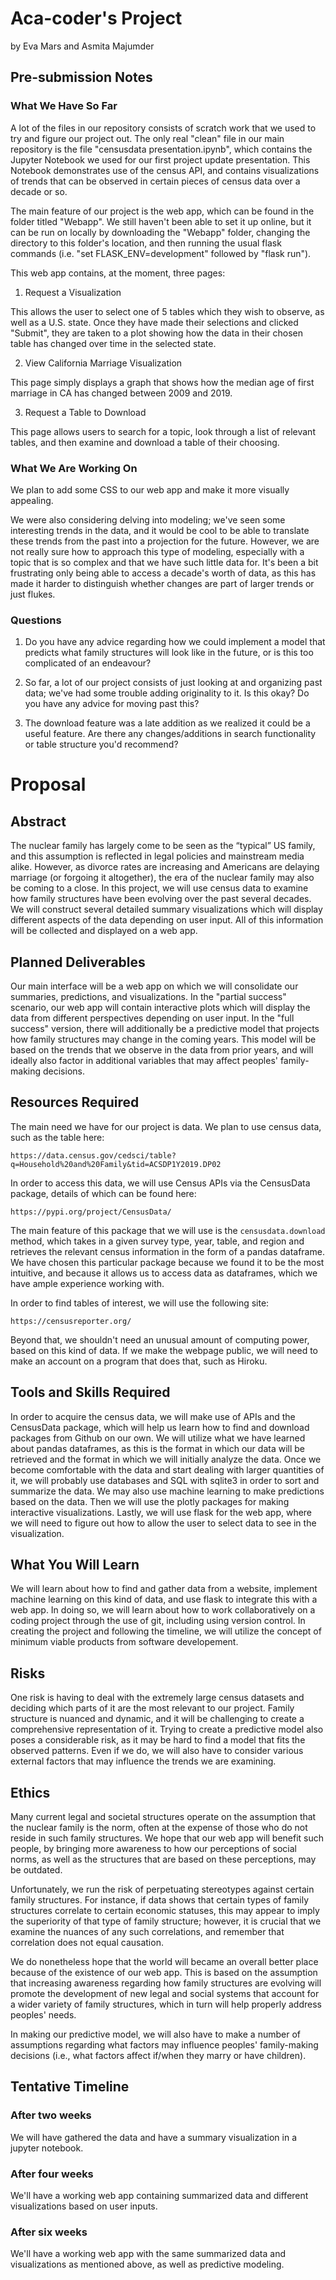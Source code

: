 # Aca-coder's Project

by Eva Mars and Asmita Majumder

## Pre-submission Notes

### What We Have So Far

A lot of the files in our repository consists of scratch work that we used to try and figure our project out. The only real "clean" file in our main repository is the file "censusdata presentation.ipynb", which contains the Jupyter Notebook we used for our first project update presentation. This Notebook demonstrates use of the census API, and contains visualizations of trends that can be observed in certain pieces of census data over a decade or so. 

The main feature of our project is the web app, which can be found in the folder titled "Webapp". We still haven't been able to set it up online, but it can be run on locally by downloading the "Webapp" folder, changing the directory to this folder's location, and then running the usual flask commands (i.e. "set FLASK_ENV=development" followed by "flask run").

This web app contains, at the moment, three pages: 

1. Request a Visualization

This allows the user to select one of 5 tables which they wish to observe, as well as a U.S. state. Once they have made their selections and clicked "Submit", they are taken to a plot showing how the data in their chosen table has changed over time in the selected state. 

2. View California Marriage Visualization

This page simply displays a graph that shows how the median age of first marriage in CA has changed between 2009 and 2019.  

3. Request a Table to Download

This page allows users to search for a topic, look through a list of relevant tables, and then examine and download a table of their choosing.

### What We Are Working On

We plan to add some CSS to our web app and make it more visually appealing. 

We were also considering delving into modeling; we've seen some interesting trends in the data, and it would be cool to be able to translate these trends from the past into a projection for the future. However, we are not really sure how to approach this type of modeling, especially with a topic that is so complex and that we have such little data for. It's been a bit frustrating only being able to access a decade's worth of data, as this has made it harder to distinguish whether changes are part of larger trends or just flukes. 

### Questions

1. Do you have any advice regarding how we could implement a model that predicts what family structures will look like in the future, or is this too complicated of an endeavour? 

2. So far, a lot of our project consists of just looking at and organizing past data; we've had some trouble adding originality to it. Is this okay? Do you have any advice for moving past this?

3. The download feature was a late addition as we realized it could be a useful feature. Are there any changes/additions in search functionality or table structure you'd recommend? 

# Proposal

## Abstract

The nuclear family has largely come to be seen as the “typical” US family, and this assumption is reflected in legal policies and mainstream media alike. However, as divorce rates are increasing and Americans are delaying marriage (or forgoing it altogether), the era of the nuclear family may also be coming to a close. In this project, we will use census data to examine how family structures have been evolving over the past several decades. We will construct several detailed summary visualizations which will display different aspects of the data depending on user input. All of this information will be collected and displayed on a web app. 

## Planned Deliverables

Our main interface will be a web app on which we will consolidate our summaries, predictions, and visualizations. In the "partial success" scenario, our web app will contain interactive plots which will display the data from different perspectives depending on user input. In the "full success" version, there will additionally be a predictive model that projects how family structures may change in the coming years. This model will be based on the trends that we observe in the data from prior years, and will ideally also factor in additional variables that may affect peoples' family-making decisions. 

## Resources Required

The main need we have for our project is data. We plan to use census data, such as the table here: 
```
https://data.census.gov/cedsci/table?q=Household%20and%20Family&tid=ACSDP1Y2019.DP02
```

In order to access this data, we will use Census APIs via the CensusData package, details of which can be found here: 
```
https://pypi.org/project/CensusData/
```
The main feature of this package that we will use is the `censusdata.download` method, which takes in a given survey type, year, table, and region and retrieves the relevant census information in the form of a pandas dataframe. We have chosen this particular package because we found it to be the most intuitive, and because it allows us to access data as dataframes, which we have ample experience working with. 

In order to find tables of interest, we will use the following site: 
```
https://censusreporter.org/
```

Beyond that, we shouldn't need an unusual amount of computing power, based on this kind of data. If we make the webpage public, we will need to make an account on a program that does that, such as Hiroku.

## Tools and Skills Required

In order to acquire the census data, we will make use of APIs and the CensusData package, which will help us learn how to find and download packages from Github on our own. We will utilize what we have learned about pandas dataframes, as this is the format in which our data will be retrieved and the format in which we will initially analyze the data. Once we become comfortable with the data and start dealing with larger quantities of it, we will probably use databases and SQL with sqlite3 in order to sort and summarize the data. We may also use machine learning to make predictions based on the data. Then we will use the plotly packages for making interactive visualizations. Lastly, we will use flask for the web app, where we will need to figure out how to allow the user to select data to see in the visualization.

## What You Will Learn

We will learn about how to find and gather data from a website, implement machine learning on this kind of data, and use flask to integrate this with a web app. In doing so, we will learn about how to work collaboratively on a coding project through the use of git, including using version control. In creating the project and following the timeline, we will utilize the concept of minimum viable products from software developement.

## Risks

One risk is having to deal with the extremely large census datasets and deciding which parts of it are the most relevant to our project. Family structure is nuanced and dynamic, and it will be challenging to create a comprehensive representation of it. Trying to create a predictive model also poses a considerable risk, as it may be hard to find a model that fits the observed patterns. Even if we do, we will also have to consider various external factors that may influence the trends we are examining. 

## Ethics

Many current legal and societal structures operate on the assumption that the nuclear family is the norm, often at the expense of those who do not reside in such family structures. We hope that our web app will benefit such people, by bringing more awareness to how our perceptions of social norms, as well as the structures that are based on these perceptions, may be outdated. 

Unfortunately, we run the risk of perpetuating stereotypes against certain family structures. For instance, if data shows that certain types of family structures correlate to certain economic statuses, this may appear to imply the superiority of that type of family structure; however, it is crucial that we examine the nuances of any such correlations, and remember that correlation does not equal causation. 

We do nonetheless hope that the world will became an overall better place because of the existence of our web app. This is based on the assumption that increasing awareness regarding how family structures are evolving will promote the development of new legal and social systems that account for a wider variety of family structures, which in turn will help properly address peoples' needs.   

In making our predictive model, we will also have to make a number of assumptions regarding what factors may influence peoples' family-making decisions (i.e., what factors affect if/when they marry or have children). 

## Tentative Timeline

### After two weeks

We will have gathered the data and have a summary visualization in a jupyter notebook.

### After four weeks

We'll have a working web app containing summarized data and different visualizations based on user inputs.

### After six weeks

We'll have a working web app with the same summarized data and visualizations as mentioned above, as well as predictive modeling. 



